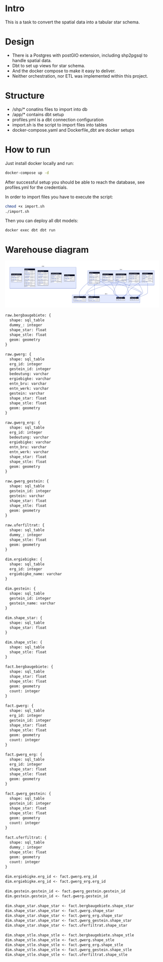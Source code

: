# Intro

This is a task to convert the spatial data into a tabular star schema. 

# Design 

- There is a Postgres with postGIO extension, including shp2pgsql to handle spatial data.
- Dbt to set up views for star schema.
- And the docker compose to make it easy to deliver.
- Neither orchestration, nor ETL was implemented within this project.

# Structure

- /shp/* conatins files to import into db
- /app/* contains dbt setup
- profiles.yml is a dbt connection configuration
- import.sh is the script to import files into tables
- docker-compose.yaml and Dockerfile_dbt are docker setups

# How to run

Just install docker locally and run:

```bash
docker-compose up -d
```

After successful setup you should be able to reach the database, see profiles.yml for the credentials.

In order to import files you have to execute the script:

```bash
chmod +x import.sh
./import.sh
```

Then you can deploy all dbt models:

```bash
docker exec dbt dbt run
```

# Warehouse diagram

![Diagram](ERD.svg)

```d2
raw.bergbaugebiete: {
  shape: sql_table
  dummy_: integer
  shape_star: float
  shape_stle: float
  geom: geometry
}

raw.gwerg: {
  shape: sql_table
  erg_id: integer
  gestein_id: integer
  bedeutung: varchar
  ergiebigke: varchar
  entn_bru: varchar
  entn_werk: varchar
  gestein: varchar
  shape_star: float
  shape_stle: float
  geom: geometry
}

raw.gwerg_erg: {
  shape: sql_table
  erg_id: integer
  bedeutung: varchar
  ergiebigke: varchar
  entn_bru: varchar
  entn_werk: varchar
  shape_star: float
  shape_stle: float
  geom: geometry
}

raw.gwerg_gestein: {
  shape: sql_table
  gestein_id: integer
  gestein: varchar
  shape_star: float
  shape_stle: float
  geom: geometry
}

raw.uferfiltrat: {
  shape: sql_table
  dummy_: integer
  shape_stle: float
  geom: geometry
}

dim.ergiebigke: {
  shape: sql_table
  erg_id: integer
  ergiebigke_name: varchar
}

dim.gestein: {
  shape: sql_table
  gestein_id: integer
  gestein_name: varchar
}

dim.shape_star: {
  shape: sql_table
  shape_star: float
}

dim.shape_stle: {
  shape: sql_table
  shape_stle: float
}

fact.bergbaugebiete: {
  shape: sql_table
  shape_star: float
  shape_stle: float
  geom: geometry
  count: integer
}

fact.gwerg: {
  shape: sql_table
  erg_id: integer
  gestein_id: integer
  shape_star: float
  shape_stle: float
  geom: geometry
  count: integer
}

fact.gwerg_erg: {
  shape: sql_table
  erg_id: integer
  shape_star: float
  shape_stle: float
  geom: geometry
}

fact.gwerg_gestein: {
  shape: sql_table
  gestein_id: integer
  shape_star: float
  shape_stle: float
  geom: geometry
  count: integer
}

fact.uferfiltrat: {
  shape: sql_table
  dummy_: integer
  shape_stle: float
  geom: geometry
  count: integer
}

dim.ergiebigke.erg_id <- fact.gwerg.erg_id
dim.ergiebigke.erg_id <- fact.gwerg_erg.erg_id

dim.gestein.gestein_id <- fact.gwerg_gestein.gestein_id
dim.gestein.gestein_id <- fact.gwerg.gestein_id

dim.shape_star.shape_star <- fact.bergbaugebiete.shape_star
dim.shape_star.shape_star <- fact.gwerg.shape_star
dim.shape_star.shape_star <- fact.gwerg_erg.shape_star
dim.shape_star.shape_star <- fact.gwerg_gestein.shape_star
dim.shape_star.shape_star <- fact.uferfiltrat.shape_star

dim.shape_stle.shape_stle <- fact.bergbaugebiete.shape_stle
dim.shape_stle.shape_stle <- fact.gwerg.shape_stle
dim.shape_stle.shape_stle <- fact.gwerg_erg.shape_stle
dim.shape_stle.shape_stle <- fact.gwerg_gestein.shape_stle
dim.shape_stle.shape_stle <- fact.uferfiltrat.shape_stle
```







